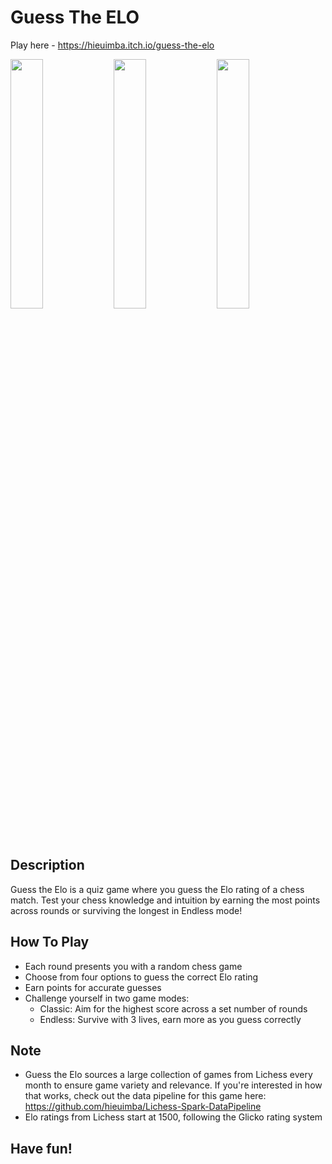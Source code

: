 # Guess The ELO
Play here - https://hieuimba.itch.io/guess-the-elo

<p float="left">
  <img src="https://github.com/user-attachments/assets/1ebf474a-65d4-455a-bf56-f831978bd95b" width="32%" /> 
  <img src="https://github.com/user-attachments/assets/22439375-7ff7-4d54-9587-2025f117a835" width="32%" /> 
  <img src="https://github.com/user-attachments/assets/aaa6f225-e1e7-4b4c-b136-f47646edc3ad" width="32%" />
</p>

## Description
Guess the Elo is a quiz game where you guess the Elo rating of a chess match. Test your chess knowledge and intuition by earning the most points across rounds or surviving the longest in Endless mode!

## How To Play
- Each round presents you with a random chess game
- Choose from four options to guess the correct Elo rating 
- Earn points for accurate guesses
- Challenge yourself in two game modes:
  - Classic: Aim for the highest score across a set number of rounds
  - Endless: Survive with 3 lives, earn more as you guess correctly

## Note 
- Guess the Elo sources a large collection of games from Lichess every month to ensure game variety and relevance. If you're interested in how that works, check out the data pipeline for this game here: https://github.com/hieuimba/Lichess-Spark-DataPipeline
- Elo ratings from Lichess start at 1500, following the Glicko rating system
  
## Have fun!
